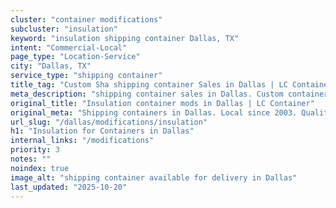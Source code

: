 ```yaml
---
cluster: "container modifications"
subcluster: "insulation"
keyword: "insulation shipping container Dallas, TX"
intent: "Commercial-Local"
page_type: "Location-Service"
city: "Dallas, TX"
service_type: "shipping container"
title_tag: "Custom Sha shipping container Sales in Dallas | LC Container"
meta_description: "shipping container sales in Dallas. Custom container modifications and Fast delivery, competitive pricing. Serving modifications area. Quote ID: YBM. Call (214) 524-4168 for your free quote today."
original_title: "Insulation container mods in Dallas | LC Container"
original_meta: "Shipping containers in Dallas. Local since 2003. Quality containers. Fast delivery. Get your free quote — call (214) 524-4168 today. LC Container — your trus..."
url_slug: "/dallas/modifications/insulation"
h1: "Insulation for Containers in Dallas"
internal_links: "/modifications"
priority: 3
notes: ""
noindex: true
image_alt: "shipping container available for delivery in Dallas"
last_updated: "2025-10-20"
---
```


<!-- TODO: Add unique city/inventory copy, images, and internal links here. -->
